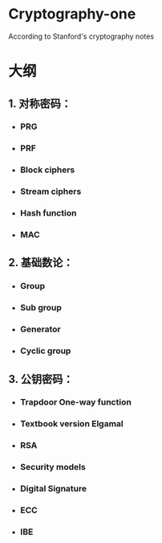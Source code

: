 # Cryptography-one
 According to Stanford's cryptography notes

# 大纲  
## 1. 对称密码：

- ### PRG

- ### PRF

- ### Block ciphers

- ### Stream ciphers

- ### Hash function

- ### MAC

## 2. 基础数论： 

- ### Group

- ### Sub group

- ### Generator

- ### Cyclic group

## 3. 公钥密码： 

- ### Trapdoor One-way function

- ### Textbook version Elgamal

- ### RSA

- ### Security models

- ### Digital Signature

- ### ECC

- ### IBE
